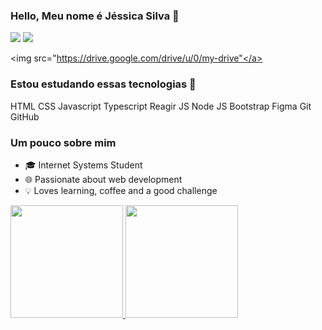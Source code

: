 ### Hello, Meu nome é Jéssica Silva 👋 
<div>
<a href = "mailto:jessicasilv3@gmail.com"><img src="https://img.shields.io/badge/Gmail-D14836?style=for-the-badge&logo=gmail&logoColor=white" target="_blank"></a>
<a href="https://www.linkedin.com/in/jessica-silva-developer" target="_blank"><img src="https://img.shields.io/badge/-LinkedIn-%230077B5?style=for-the-badge&logo=linkedin&logoColor=white" target="_blank"></a>   
</div>

<a><img src="https://drive.google.com/drive/u/0/my-drive"</a>

### Estou estudando essas tecnologias 🚀
HTML <i class="devicon-html5-plain-wordmark colored"></i>
CSS <i class="devicon-css3-plain-wordmark colored"></i>
Javascript <i class="devicon-javascript-plain colored"></i>
Typescript <i class="devicon-typescript-plain colored"></i>
Reagir JS <i class="devicon-react-original-wordmark colored"></i>
Node JS <i class="devicon-nodejs-plain colored"></i>
Bootstrap <i class="devicon-bootstrap-plain-wordmark colored"></i>
Figma <i class="devicon-figma-plain colored"></i>
Git<i class="devicon-git-plain-wordmark colored"></i>      
GitHub <i class="devicon-github-original-wordmark colored"></i>
          
          
          
### Um pouco sobre mim     
- 🎓 Internet Systems Student
- 🌐 Passionate about web development
- 💡 Loves learning, coffee and a good challenge

<div>
<a href="https://github.com/jessicasilvagermano">
<img height="180em" src="https://github-readme-stats.vercel.app/api/top-langs/?username=seu-usuário-aqui&layout=compact&langs_count=7&theme=dracula"/>
<img height="180em" src="https://github-readme-stats.vercel.app/api?username=seu-usuário-aqui&show_icons=true&theme=dracula&include_all_commits=true&count_private=true"/>
</div>
